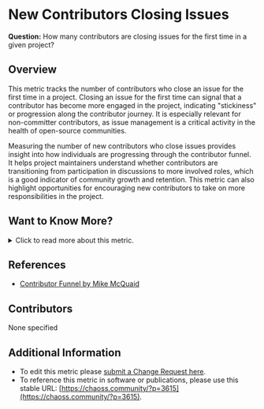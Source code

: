 # **New Contributors Closing Issues**

**Question:** How many contributors are closing issues for the first time in a given project?

## Overview
This metric tracks the number of contributors who close an issue for the first time in a project. Closing an issue for the first time can signal that a contributor has become more engaged in the project, indicating "stickiness" or progression along the contributor journey. It is especially relevant for non-committer contributors, as issue management is a critical activity in the health of open-source communities.

Measuring the number of new contributors who close issues provides insight into how individuals are progressing through the contributor funnel. It helps project maintainers understand whether contributors are transitioning from participation in discussions to more involved roles, which is a good indicator of community growth and retention. This metric can also highlight opportunities for encouraging new contributors to take on more responsibilities in the project.

## Want to Know More?

<details>
<summary>Click to read more about this metric.</summary>

### Data Collection Strategies
- Based on the [Issues Closed](https://chaoss.community/metric-issues-closed/) and [Contributor](https://chaoss.community/metric-contributors/) definitions, enrich contributors with the date of their first time closing an issue.
- Track the number of unique contributors who close an issue for the first time by collecting timestamps when contributors close an issue.
- Use contributor information to identify first-time issue closers.
- Enrich contributor data by adding the date they first closed an issue.

### Filters 
- **Exclude Reopened Issues:** Optionally exclude issues that were reopened within a specific period (e.g., less than one hour).

### Visualizations
- **Table:** A table showing the names of contributors who closed an issue for the first time and the date when that occurred.
- **Timeline:** A timeline with time on the x-axis and the aggregated count of new issue closers on the y-axis, showing how the number of new contributors closing issues changes over time.

</details>

## References
- [Contributor Funnel by Mike McQuaid](https://mikemcquaid.com/2018/08/14/the-open-source-contributor-funnel-why-people-dont-contribute-to-your-open-source-project/)

## Contributors
None specified

## Additional Information
- To edit this metric please [submit a Change Request here](https://github.com/chaoss/wg-evolution/blob/main/focus-areas/community-growth/new-contributor-closing-issues.md).  
- To reference this metric in software or publications, please use this stable URL: [https://chaoss.community/?p=3615](https://chaoss.community/?p=3615).

<!-- # For groupings in the knowledge base
**Context tags:** contributor retention, issue management, community growth  
**Keyword tags:** new contributors, issue closing, contributor engagement, open source projects, community retention, contributor funnel
 -->

